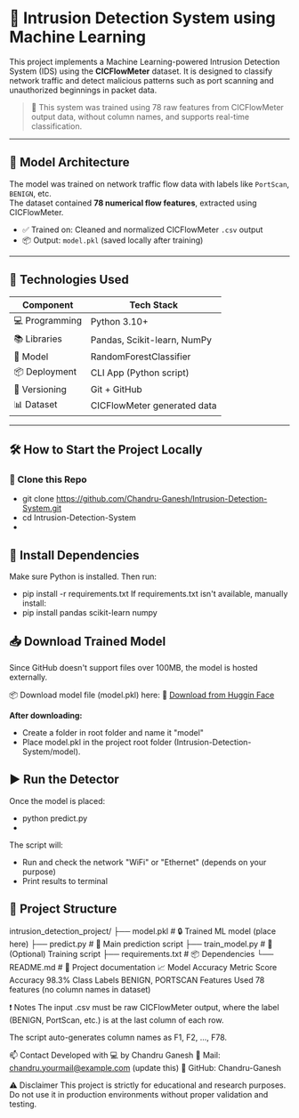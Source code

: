 # 🚨 Intrusion Detection System using Machine Learning

This project implements a Machine Learning-powered Intrusion Detection System (IDS) using the **CICFlowMeter** dataset. It is designed to classify network traffic and detect malicious patterns such as port scanning and unauthorized beginnings in packet data.

> 🔐 This system was trained using 78 raw features from CICFlowMeter output data, without column names, and supports real-time classification.

---

## 🧠 Model Architecture

The model was trained on network traffic flow data with labels like `PortScan`, `BENIGN`, etc.  
The dataset contained **78 numerical flow features**, extracted using CICFlowMeter.

- ✅ Trained on: Cleaned and normalized CICFlowMeter `.csv` output
- 📦 Output: `model.pkl` (saved locally after training)

---

## 🚀 Technologies Used

| Component        | Tech Stack                            |
|------------------|----------------------------------------|
| 💻 Programming   | Python 3.10+                          |
| 📚 Libraries     | Pandas, Scikit-learn, NumPy           |
| 🧠 Model         | RandomForestClassifier                |
| 📦 Deployment    | CLI App (Python script)               |
| 🐙 Versioning    | Git + GitHub                          |
| 📊 Dataset       | CICFlowMeter generated data           |

---

## 🛠 How to Start the Project Locally

### 📁 Clone this Repo
- git clone https://github.com/Chandru-Ganesh/Intrusion-Detection-System.git
- cd Intrusion-Detection-System
- 
## 🔧 Install Dependencies
Make sure Python is installed. Then run:
- pip install -r requirements.txt
If requirements.txt isn't available, manually install:
- pip install pandas scikit-learn numpy
  
## 📥 Download Trained Model
Since GitHub doesn't support files over 100MB, the model is hosted externally.

📦 Download model file (model.pkl) here:
🔗 [Download from Huggin Face](https://huggingface.co/chandruganesh00/Intrusion-Detection-RandomForest)

**After downloading:**
- Create a folder in root folder and name it "model"
- Place model.pkl in the project root folder (Intrusion-Detection-System/model).

## ▶️ Run the Detector
Once the model is placed:
- python predict.py
- 
The script will:
- Run and check the network "WiFi" or "Ethernet" (depends on your purpose)
- Print results to terminal

## 📁 Project Structure

intrusion_detection_project/
├── model.pkl                # 🔒 Trained ML model (place here)
├── predict.py               # 🚀 Main prediction script
├── train_model.py           # 🧠 (Optional) Training script
├── requirements.txt         # 📦 Dependencies
└── README.md                # 📘 Project documentation
📈 Model Accuracy
Metric	Score
Accuracy	98.3%
Class Labels	BENIGN, PORTSCAN
Features Used	78 features (no column names in dataset)

❗ Notes
The input .csv must be raw CICFlowMeter output, where the label (BENIGN, PortScan, etc.) is at the last column of each row.

The script auto-generates column names as F1, F2, ..., F78.

📫 Contact
Developed with 💻 by Chandru Ganesh
📧 Mail: chandru.yourmail@example.com (update this)
🔗 GitHub: Chandru-Ganesh

⚠️ Disclaimer
This project is strictly for educational and research purposes. Do not use it in production environments without proper validation and testing.


